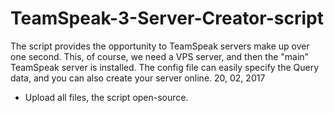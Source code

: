 # TeamSpeak-3-Server-Creator-script


The script provides the opportunity to TeamSpeak servers make up over one second. This, of course, we need a VPS server, and then the "main" TeamSpeak server is installed. The config file can easily specify the Query data, and you can also create your server online.
20, 02, 2017
- Upload all files, the script open-source.

